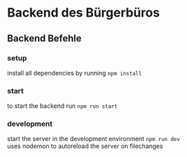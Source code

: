 # Backend des Bürgerbüros

## Backend Befehle

### setup
install all dependencies by running `npm install`

### start
to start the backend run `npm run start`

### development
start the server in the development environment `npm run dev`  
uses nodemon to autoreload the server on filechanges